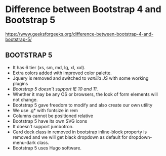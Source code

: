 Difference between Bootstrap 4 and Bootstrap 5
==============================================

https://www.geeksforgeeks.org/difference-between-bootstrap-4-and-bootstrap-5/

## BOOTSTRAP 5

- It has 6 tier (xs, sm, md, lg, xl, xxl).
- Extra colors added with improved color palette.
- Jquery is removed and switched to *vanilla JS* with some working plugins
- *Bootstrap 5 doesn’t support IE 10 and 11*.
- Whether it may be any OS or browsers, the look of form elements will not change.
- Bootstrap 5 gave freedom to modify and also create our own utility
- We use .g* with fontsize in rem
- Columns cannot be positioned relative
- Bootstrap 5 have its own SVG icons
- It doesn’t support jumbotron.
- Card deck class in removed in bootstrap
inline-block property is removed and we will get black dropdown as default for dropdown-menu-dark class.
- Bootstrap 5 uses Hugo software.